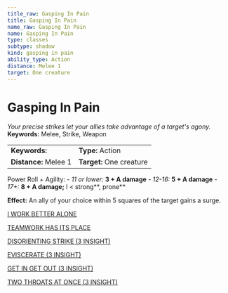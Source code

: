 ```yaml
---
title_raw: Gasping In Pain
title: Gasping In Pain
name_raw: Gasping In Pain
name: Gasping In Pain
type: classes
subtype: shadow
kind: gasping in pain
ability_type: Action
distance: Melee 1
target: One creature
---
```


# Gasping In Pain

*Your precise strikes let your allies take advantage of a target's agony.* **Keywords:** Melee, Strike, Weapon

|                       |                          |
| :-------------------- | :----------------------- |
| **Keywords:**         | **Type:** Action         |
| **Distance:** Melee 1 | **Target:** One creature |

Power Roll + Agility: - *11 or lower:* **3 + A damage** - *12-16:* **5 + A damage** - *17+:* **8 + A damage;** I \< strong\*\*, prone\*\*

**Effect:** An ally of your choice within 5 squares of the target gains a surge.

[I WORK BETTER ALONE](./I%20Work%20Better%20Alone.md)

[TEAMWORK HAS ITS PLACE](./Teamwork%20Has%20Its%20Place/Teamwork%20Has%20Its%20Place.md)

[DISORIENTING STRIKE (3 INSIGHT)](./Disorienting%20Strike.md)

[EVISCERATE (3 INSIGHT)](./Eviscerate.md)

[GET IN GET OUT (3 INSIGHT)](./Get%20In%20Get%20Out.md)

[TWO THROATS AT ONCE (3 INSIGHT)](./Two%20Throats%20At%20Once/Two%20Throats%20At%20Once.md)

